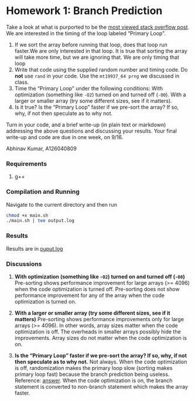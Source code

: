 # Homework 1: Branch Prediction
Take a look at what is purported to be the [most viewed stack overflow post](https://stackoverflow.com/questions/11227809/why-is-processing-a-sorted-array-faster-than-processing-an-unsorted-array). We are interested in the timing of the loop labeled “Primary Loop”. 

1. If we sort the array before running that loop, does that loop run faster.We are only interested in that loop. It is true that sorting the array will take more time, but we are ignoring that. We are only timing that loop
2. Write that code using the supplied random number and timing code. Do **not** use `rand` in your code. Use the `mt19937_64 prng` we discussed in class.
3. Time the “Primary Loop” under the following conditions:
With optimization (something like `-O2`) turned on and turned off (`-O0`).
With a larger or smaller array (try some different sizes, see if it matters).
4. Is it true? Is the “Primary Loop” faster if we pre-sort the array? If so, why, if not then speculate as to why not.

Turn in your code, and a brief write-up (in plain text or markdown) addressing the above questions and discussing your results. Your final write-up and code are due in one week, on 9/16.

Abhinav Kumar, A126040809

### Requirements
1. g++

### Compilation and Running
Navigate to the current directory and then run
```bash
chmod +x main.sh
./main.sh | tee output.log
```

### Results 
Results are in [ouput.log](output.log)

### Discussions
1. **With optimization (something like `-O2`) turned on and turned off (`-O0`)**
Pre-sorting shows performance improvement for large arrays (>= 4096) when the code optimization is turned off. 
Pre-sorting does not show performance improvement for any of the array when the code optimization is turned on.

2. **With a larger or smaller array (try some different sizes, see if it matters)**
Pre-sorting shows performance improvements only for large arrays (>= 4096). In other words, array sizes matter when the code optimization is off. The overheads in smaller arrays possibly hide the improvements. Array sizes do not matter when the code optimization is on. 

3. **Is the “Primary Loop” faster if we pre-sort the array? If so, why, if not then speculate as to why not.**
Not always. 
When the code optimization is off, randomization makes the primary loop slow (sorting makes primary loop fast) because the branch prediction being useless. Reference: [answer](https://stackoverflow.com/a/11227902). 
When the code optimization is on, the branch statement is converted to non-branch statement which makes the array faster.
